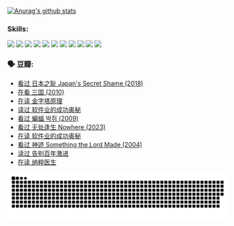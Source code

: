 
[![Anurag's github stats](https://github-readme-stats.vercel.app/api?username=w940853815)](https://github.com/anuraghazra/github-readme-stats)

### Skills:

<code><img height="32" src="https://cdn.jsdelivr.net/npm/simple-icons@v5/icons/python.svg"></code>
<code><img height="32" src="https://cdn.jsdelivr.net/npm/simple-icons@v5/icons/javascript.svg"></code>
<code><img height="32" src="https://cdn.jsdelivr.net/npm/simple-icons@v5/icons/django.svg"></code>
<code><img height="32" src="https://cdn.jsdelivr.net/npm/simple-icons@v5/icons/flask.svg"></code>
<code><img height="32" src="https://cdn.jsdelivr.net/npm/simple-icons@v5/icons/vuetify.svg"></code>
<code><img height="32" src="https://cdn.jsdelivr.net/npm/simple-icons@v5/icons/git.svg"></code>
<code><img height="32" src="https://cdn.jsdelivr.net/npm/simple-icons@v5/icons/docker.svg"></code>
<code><img height="32" src="https://cdn.jsdelivr.net/npm/simple-icons@v5/icons/postgresql.svg"></code>
<code><img height="32" src="https://cdn.jsdelivr.net/npm/simple-icons@v5/icons/elasticsearch.svg"></code>
<code><img height="32" src="https://cdn.jsdelivr.net/npm/simple-icons@v5/icons/macos.svg"></code>
<code><img height="32" src="https://cdn.jsdelivr.net/npm/simple-icons@v5/icons/linux.svg"></code>

### 🗣 豆瓣:

<!-- DOUBAN-ACTIVITIES:START -->
- [看过 日本之耻 Japan's Secret Shame‎ (2018)](https://www.douban.com/people/136069238/status/4431579101/?_i=00129627)
- [在看 三国‎ (2010)](https://www.douban.com/people/136069238/status/4430559482/?_i=00129627)
- [在读 金字塔原理](https://www.douban.com/people/136069238/status/4424812753/?_i=00129627)
- [读过 软件业的成功奥秘](https://www.douban.com/people/136069238/status/4424809958/?_i=00129627)
- [看过 蝙蝠 박쥐‎ (2009)](https://www.douban.com/people/136069238/status/4422787315/?_i=00129627)
- [看过 无处逢生 Nowhere‎ (2023)](https://www.douban.com/people/136069238/status/4416454713/?_i=00129627)
- [在读 软件业的成功奥秘](https://www.douban.com/people/136069238/status/4414815312/?_i=00129627)
- [看过 神迹 Something the Lord Made‎ (2004)](https://www.douban.com/people/136069238/status/4409691983/?_i=00129627)
- [读过 告别百年激进](https://www.douban.com/people/136069238/status/4406414036/?_i=00129627)
- [在读 纳粹医生](https://www.douban.com/people/136069238/status/4406413750/?_i=00129627)
<!-- DOUBAN-ACTIVITIES:END -->


![Snake animation](https://raw.githubusercontent.com/w940853815/w940853815/output/github-contribution-grid-snake.svg)

<!--
**w940853815/w940853815** is a ✨ _special_ ✨ repository because its `README.md` (this file) appears on your GitHub profile.

Here are some ideas to get you started:

- 🔭 I’m currently working on ...
- 🌱 I’m currently learning ...
- 👯 I’m looking to collaborate on ...
- 🤔 I’m looking for help with ...
- 💬 Ask me about ...
- 📫 How to reach me: ...
- 😄 Pronouns: ...
- ⚡ Fun fact: ...
-->
